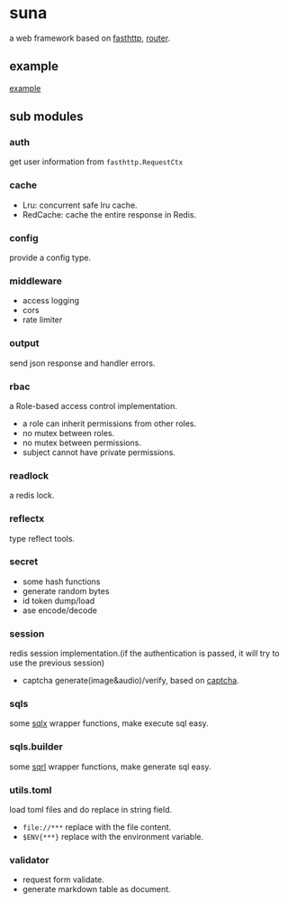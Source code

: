 # suna
a web framework based on [fasthttp](https://github.com/valyala/fasthttp), [router](https://github.com/zzztttkkk/router).

## example
[example](https://github.com/zzztttkkk/suna/tree/master/example)

## sub modules
### auth
get user information from `fasthttp.RequestCtx`

### cache
- Lru: concurrent safe lru cache.
- RedCache: cache the entire response in Redis.

### config
provide a config type.

### middleware
- access logging
- cors
- rate limiter

### output
send json response and handler errors.

### rbac
a Role-based access control implementation.

- a role can inherit permissions from other roles. 
- no mutex between roles.
- no mutex between permissions.
- subject cannot have private permissions.

### readlock
a redis lock.

### reflectx
type reflect tools.

### secret
- some hash functions
- generate random bytes
- id token dump/load
- ase encode/decode

### session
redis session implementation.(if the authentication is passed, it will
try to use the previous session)

- captcha generate(image&audio)/verify, based on [captcha](https://github.com/dchest/captcha).

### sqls
some [sqlx](https://github.com/jmoiron/sqlx) wrapper functions, make execute sql easy.

### sqls.builder
some [sqrl](https://github.com/zzztttkkk/sqrl) wrapper functions, make generate sql easy.

### utils.toml
load toml files and do replace in string field.

- `file://***` replace with the file content.
- `$ENV{***}` replace with the environment variable.

### validator
- request form validate.
- generate markdown table as document.

